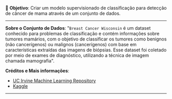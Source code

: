 📌 **Objetivo**: 
Criar um modelo supervisionado de classificação para detecção de câncer de mama através de um conjunto de dados.  

---

**Sobre o Conjunto de Dados**: "`Breast Cancer Wisconsin` é um dataset conhecido para problemas de classificação e contém informações sobre tumores mamários, com o objetivo de classificar os tumores como benignos (não cancerígenos) ou malignos (cancerígenos) com base em características extraídas das imagens de biópsias. Esse dataset foi coletado por meio de exames de diagnóstico, utilizando a técnica de imagem chamada mamografia".


**Créditos e Mais informações**: 


*  [UC Irvine Machine Learning Repository](https://archive.ics.uci.edu/dataset/17/breast+cancer+wisconsin+diagnostic)
*  [Kaggle](https://www.kaggle.com/datasets/uciml/breast-cancer-wisconsin-data)

---
